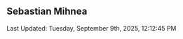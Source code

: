 <h2>Sebastian Mihnea</h2>

<!--RECENT_ACTIVITY:start-->
<!--RECENT_ACTIVITY:end-->
<!--RECENT_ACTIVITY:last_update-->
Last Updated: Tuesday, September 9th, 2025, 12:12:45 PM
<!--RECENT_ACTIVITY:last_update_end-->

<!---LOL-STATS-START-HERE--->
<!---LOL-STATS-END-HERE--->
